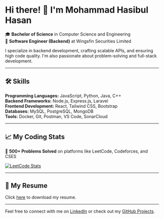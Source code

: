 # Hi there! 👋 I'm Mohammad Hasibul Hasan

🎓 **Bachelor of Science** in Computer Science and Engineering  
💼 **Software Engineer (Backend)** at Wingsfin Securities Limited  

I specialize in backend development, crafting scalable APIs, and ensuring high code quality. I'm also passionate about problem-solving and full-stack development.  

---

## 🛠️ Skills

**Programming Languages:** JavaScript, Python, Java, C++  
**Backend Frameworks:** Node.js, Express.js, Laravel  
**Frontend Development:** React, Tailwind CSS, Bootstrap  
**Databases:** MySQL, PostgreSQL, MongoDB  
**Tools:** Docker, Git, Postman, VS Code, SonarCloud  

---

## 📈 My Coding Stats

🌟 **500+ Problems Solved** on platforms like LeetCode, Codeforces, and CSES  

[![LeetCode Stats](https://leetcard.jacoblin.cool/iammuhammahasib?theme=dark&font=Karma)](https://leetcode.com/iammuhammahasib/)

---

## 📄 My Resume

Click [here](https://your-resume-link-here.com) to download my resume.

---

Feel free to connect with me on [LinkedIn](https://linkedin.com/in/your-profile) or check out my [GitHub Projects](https://github.com/your-username).
